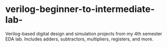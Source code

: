 # verilog-beginner-to-intermediate-lab-
Verilog-based digital design and simulation projects from my 4th semester EDA lab. Includes adders, subtractors, multipliers, registers, and more.

